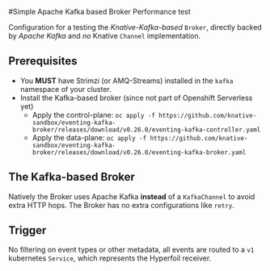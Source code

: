 #Simple Apache Kafka based Broker Performance test

Configuration for a testing the _Knative-Kafka-based_ `Broker`, directly backed by _Apache Kafka_ and _no_ Knative `Channel` implementation.

## Prerequisites

* You **MUST** have Strimzi (or AMQ-Streams) installed in the `kafka` namespace of your cluster.
* Install the Kafka-based broker (since not part of Openshift Serverless yet)
    * Apply the control-plane: `oc apply -f https://github.com/knative-sandbox/eventing-kafka-broker/releases/download/v0.26.0/eventing-kafka-controller.yaml`
    * Apply the data-plane: `oc apply -f https://github.com/knative-sandbox/eventing-kafka-broker/releases/download/v0.26.0/eventing-kafka-broker.yaml`


## The Kafka-based Broker

Natively the Broker uses Apache Kafka **instead** of a `KafkaChannel` to avoid extra HTTP hops. The Broker has no extra configurations like `retry`.

## Trigger

No filtering on event types or other metadata, all events are routed to a `v1` kubernetes `Service`, which represents the Hyperfoil receiver.
